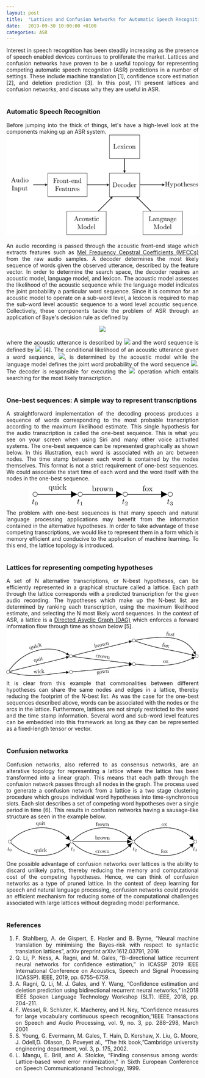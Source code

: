 ```yaml
---
layout: post
title:  "Lattices and Confusion Networks for Automatic Speech Recognition"
date:   2019-09-30 10:00:00 +0100
categories: ASR
---
```


<div style="text-align: justify">
Interest in speech recognition has been steadily increasing as the presence of speech enabled devices continues to proliferate the market. Lattices and confusion networks have proven to be a useful topology for representing competing automatic speech recognition (ASR) predictions in a number of settings. These include machine translation [1], confidence score estimation [2], and deletion prediction [3]. In this post, I'll present lattices and confusion networks, and discuss why they are useful in ASR. </div>
<br/>

### Automatic Speech Recognition
<div style="text-align: justify">
Before jumping into the thick of things, let's have a high-level look at the components making up an ASR system.
</div>

<div style="text-align:left"><img src="/post_pdfs/lattices_for_asr/automatic-speech-recongition-high-level.png" />
</div><br/>


<div style="text-align: justify">
An audio recording is passed through the acoustic front-end stage which extracts features such as <a href="https://medium.com/prathena/the-dummys-guide-to-mfcc-aceab2450fd">Mel Frequency Cepstral Coefficients (MFCCs)</a> from the raw audio samples. A decoder determines the most likely sequence of words given the observed utterance, described by the feature vector. In order to determine the search space, the decoder requires an acoustic model, language model, and lexicon. The acoustic model assesses the likelihood of the acoustic sequence while the language model indicates the joint probability a particular word sequence. Since it is common for an acoustic model to operate on a sub-word level, a lexicon is required to map the sub-word level acoustic sequence to a word level acoustic sequence. Collectively, these components tackle the problem of ASR through an application of Baye's decision rule as defined by 
</div>

<p align="center">
<img src="https://latex.codecogs.com/gif.latex?\hat{\mathbf{w}}&space;=&space;\arg\max_\mathbf{w}&space;P(\mathbf{w}&space;|&space;\mathbf{o})&space;=&space;\arg\max_\mathbf{w}&space;\frac{p(\mathbf{o}&space;|&space;\mathbf{w})&space;P(\mathbf{w})}{p(\mathbf{o})}">
</p>

<div style="text-align: justify">
where the acoustic utterance is described by <img src="https://latex.codecogs.com/gif.latex?\mathbf{o}"> and the word sequence is defined by <img src="https://latex.codecogs.com/gif.latex?\mathbf{w}"> [4]. The conditional likelihood of an acoustic utterance given a word sequence, <img src="https://latex.codecogs.com/gif.latex?p(\mathbf{o} |\mathbf{w})">, is determined by the acoustic model while the language model defines the joint word probability of the word sequence <img src="https://latex.codecogs.com/gif.latex?P(\mathbf{w})">. The decoder is responsible for executing the <img src="https://latex.codecogs.com/gif.latex?\arg\max_\mathbf{w}"> operation which entails searching for the most likely transcription.
</div>
<br/>

### One-best sequences: A simple way to represent transcriptions
<div style="text-align: justify">
A straightforward implementation of the decoding process produces a sequence of words corresponding to the most probable transcription according to the maximum likelihood estimate. This single hypothesis for the audio transcription is called the one-best sequence. This is what you see on your screen when using Siri and many other voice activated systems. The one-best sequence can be represented graphically as shown below. In this illustration, each word is associated with an arc between nodes. The time stamp between each word is contained by the nodes themselves. This format is not a strict requirement of one-best sequences. We could associate the start time of each word and the word itself with the nodes in the one-best sequence. </div>

<div style="text-align:center"><img src="/post_pdfs/lattices_for_asr/one-best.png" />
</div>

<div style="text-align: justify">
The problem with one-best sequences is that many speech and natural language processing applications may benefit from the information contained in the alternative hypotheses. In order to take advantage of these competing transcriptions, we would like to represent them in a form which is memory efficient and conducive to the application of machine learning. To this end, the lattice topology is introduced. </div>
<br/>


### Lattices for representing competing hypotheses
<div style="text-align: justify">
A set of N alternative transcriptions, or N-best hypotheses, can be efficiently represented in a graphical structure called a lattice. Each path through the lattice corresponds with a predicted transcription for the given audio recording. The hypotheses which make up the N-best list are determined by ranking each transcription, using the maximum likelihood estimate, and selecting the N most likely word sequences. In the context of ASR, a lattice is a <a href="https://en.wikipedia.org/wiki/Directed_acyclic_graph">Directed Asyclic Graph (DAG)</a> which enforces a forward information flow through time as shown below [5].
</div>

<div style="text-align:center"><img src="/post_pdfs/lattices_for_asr/lattice.png" />
</div>

<div style="text-align: justify">
It is clear from this example that commonalities between different hypotheses can share the same nodes and edges in a lattice, thereby reducing the footprint of the N-best list. As was the case for the one-best sequences described above, words can be associated with the nodes or the arcs in the lattice. Furthermore, lattices are not simply restricted to the word and the time stamp information. Several word and sub-word level features can be embedded into this framework as long as they can be represented as a fixed-length tensor or vector.
</div> <br/>

### Confusion networks
<div style="text-align: justify">
Confusion networks, also referred to as consensus networks, are an alterative topology for representing a lattice where the lattice has been transformed into a linear graph. This means that each path through the confusion network passes through all nodes in the graph. The process used to generate a confusion network from a lattice is a two stage clustering procedure which groups individual word hypotheses into time-synchronous slots. Each slot describes a set of competing word hypotheses over a single period in time [6]. This results in confusion networks having a sausage-like structure as seen in the example below.
</div>

<div style="text-align:center"><img src="/post_pdfs/lattices_for_asr/confusion-network.png" />
</div>

<div style="text-align: justify">
One possible advantage of confusion networks over lattices is the ability to discard unlikely paths, thereby reducing the memory and computational cost of the competing hypotheses. Hence, we can think of confusion networks as a type of pruned lattice. In the context of deep learning for speech and natural language processing, confusion networks could provide an efficient mechanism for reducing some of the computational challenges associated with large lattices without degrading model performance. 
</div> <br/>

### References
<div style="text-align: justify">
<ol>
<li> F. Stahlberg, A. de Gispert, E. Hasler and B. Byrne, “Neural machine translation by minimising the Bayes-risk with respect to syntactic translation lattices”, arXiv preprint arXiv:1612.03791, 2016</li>

<li> Q. Li, P. Ness, A. Ragni, and M. Gales, “Bi-directional lattice recurrent neural networks for confidence estimation,” in ICASSP 2019 IEEE International Conference on Acoustics, Speech and Signal Processing (ICASSP). IEEE, 2019, pp. 6755–6759.</li>

<li> A. Ragni, Q. Li, M. J. Gales, and Y. Wang, “Confidence estimation and deletion prediction using bidirectional recurrent neural networks,” in2018 IEEE Spoken Language Technology Workshop (SLT). IEEE, 2018, pp. 204–211.</li>

<li> F. Wessel, R. Schluter, K. Macherey, and H. Ney, “Confidence measures for large vocabulary continuous speech recognition,”IEEE Transactions on Speech and Audio Processing, vol. 9, no. 3, pp. 288–298, March 2001</li>

<li> S. Young, G. Evermann, M. Gales, T. Hain, D. Kershaw, X. Liu, G. Moore, J. Odell,D. Ollason, D. Poveyet al., “The htk book,”Cambridge university engineering department, vol. 3, p. 175, 2002.</li>

<li> L. Mangu, E. Brill, and A. Stolcke, “Finding consensus among words: Lattice-based word error minimization,” in Sixth European Conference on Speech Communicationand Technology, 1999.</li>
</ol> 
</div>
